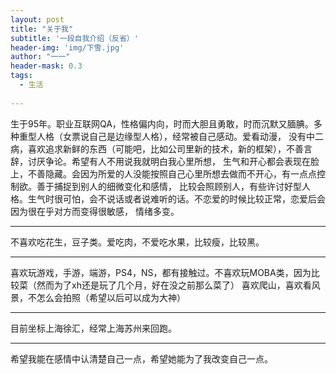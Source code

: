 ```yaml
---
layout: post
title: "关于我"
subtitle: '一段自我介绍（反省）'
header-img: 'img/下雪.jpg'
author: "一一"
header-mask: 0.3
tags:
  - 生活
  
---
```

生于95年。职业互联网QA，性格偏内向，时而大胆且勇敢，时而沉默又腼腆。多种重型人格（女票说自己是边缘型人格），经常被自己感动。爱看动漫，
没有中二病，喜欢追求新鲜的东西（可能吧，比如公司里新的技术，新的框架），不善言辞，讨厌争论。希望有人不用说我就明白我心里所想，
生气和开心都会表现在脸上，不善隐藏。会因为所爱的人没能按照自己心里所想去做而不开心，有一点点控制欲。善于捕捉到别人的细微变化和感情，
比较会照顾别人，有些许讨好型人格。生气时很可怕，会不说话或者说难听的话。不恋爱的时候比较正常，恋爱后会因为很在乎对方而变得很敏感，
情绪多变。

---
不喜欢吃花生，豆子类。爱吃肉，不爱吃水果，比较瘦，比较黑。

---
喜欢玩游戏，手游，端游，PS4，NS，都有接触过。不喜欢玩MOBA类，因为比较菜（然而为了xh还是玩了几个月，好在没之前那么菜了）
喜欢爬山，喜欢看风景，不怎么会拍照（希望以后可以成为大神）

---
目前坐标上海徐汇，经常上海苏州来回跑。

---
希望我能在感情中认清楚自己一点，希望她能为了我改变自己一点。
